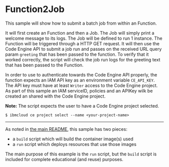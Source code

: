 # Function2Job

This sample will show how to submit a batch job from within an Function.

It will first create an Function and then a Job. The Job will simply
print a welcome message to its logs. The Job will be defined to run 1 instance.
The Function will be triggered through a HTTP GET request. It will then use the Code Engine API 
to submit a job run and passes on the received URL query param `greeting` that has been passed to the function. 
To verify that it worked correctly, the script will check 
the job run logs for the greeting text that has been passed to the Function. 

In order to use to authenticate towards the Code Engine API properly, 
the function expects an IAM API key as an environment variable `CE_API_KEY`. 
The API key must have at least `Writer` access to the Code Engine project.
As part of this sample an IAM serviceID, policies and an APIKey wilk be created an shared
with the Code Engine project. 

**Note:** The script expects the user to have a Code Engine project selected.
```
$ ibmcloud ce project select --name <your-project-name>
```

- - -

As noted in [the main README](../README.md), this sample has two pieces:

- a `build` script which will build the container image(s) used
- a `run` script which deploys resources that use those images

The main purpose of this example is the `run` script, but the `build`
script is included for complete educational (and reuse) purposes.
